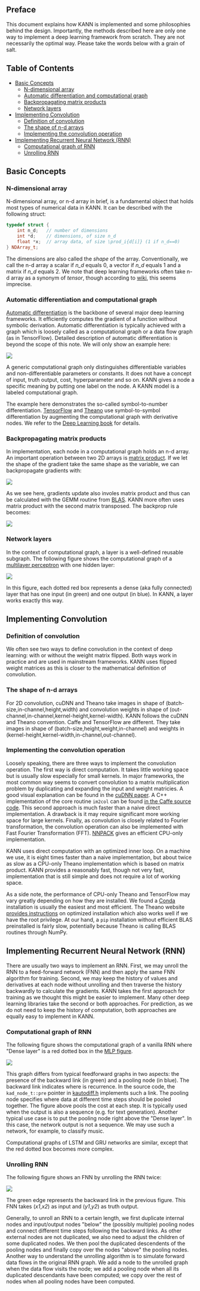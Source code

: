 ## Preface 

This document explains how KANN is implemented and some philosophies behind the
design. Importantly, the methods described here are only one way to implement
a deep learning framework from scratch. They are not necessarily the optimal
way. Please take the words below with a grain of salt.


## Table of Contents

* [Basic Concepts](#basic-concepts)
  - [N-dimensional array](#n-dimensional-array)
  - [Automatic differentiation and computational graph](#automatic-differentiation-and-computational-graph)
  - [Backpropagating matrix products](#backpropagating-matrix-products)
  - [Network layers](#network-layers)
* [Implementing Convolution](#implementing-convolution)
  - [Definition of convolution](#definition-of-convolution)
  - [The shape of n-d arrays](#the-shape-of-n-d-arrays)
  - [Implementing the convolution operation](#implementing-the-convolution-operation)
* [Implementing Recurrent Neural Network (RNN)](#implementing-recurrent-neural-network-rnn)
  - [Computational graph of RNN](#computational-graph-of-rnn)
  - [Unrolling RNN](#unrolling-rnn)


## Basic Concepts

### N-dimensional array

N-dimensional array, or n-d array in brief, is a fundamental object that holds
most types of numerical data in KANN. It can be described with the following
struct:
```cpp
typedef struct {
    int n_d;   // number of dimensions
    int *d;    // dimensions, of size n_d
    float *x;  // array data, of size \prod_i{d[i]} (1 if n_d==0)
} NDArray_t;
```
The dimensions are also called the *shape* of the array. Conventionally, we
call the n-d array a scalar if *n\_d* equals 0, a vector if *n\_d* equals 1 and
a matrix if *n\_d* equals 2. We note that deep learning frameworks often take
n-d array as a synonym of *tensor*, though according to [wiki][tensor-wiki],
this seems imprecise.

### Automatic differentiation and computational graph

[Automatic differentiation][ad] is the backbone of several major deep learning
frameworks. It efficiently computes the gradient of a function without symbolic
derivation. Automatic differentiation is typically achieved with a graph which
is loosely called as a computational graph or a data flow graph (as in
TensorFlow). Detailed description of automatic differentiation is beyond the
scope of this note. We will only show an example here:

![](images/autodiff.png)

A generic computational graph only distinguishes differentiable variables and
non-differentiable parameters or constants. It does not have a concept of
input, truth output, cost, hyperparameter and so on. KANN gives a node a
specific meaning by putting one label on the node. A KANN model is a labeled
computational graph.

The example here demonstrates the so-called symbol-to-number differentiation.
[TensorFlow][tf] and [Theano][theano] use symbol-to-symbol differentiation
by augmenting the computational graph with derivative nodes. We refer to the
[Deep Learning book][dlbook] for details.

### Backpropagating matrix products

In implementation, each node in a computational graph holds an n-d array. An
important operation between two 2D arrays is [matrix product][matmul]. If we
let the shape of the gradient take the same shape as the variable, we can
backpropagate gradients with:
<!--
{\bf C}={\bf A}\cdot{\bf B},
\hspace{1em}\frac{\partial F}{\partial {\bf A}}\gets\frac{\partial F}{\partial {\bf C}}\cdot {\bf B}^\intercal,
\hspace{1em}\frac{\partial F}{\partial {\bf B}}\gets{\bf A}^\intercal\cdot\frac{\partial F}{\partial {\bf C}}
-->
![](images/matmul1.png)

As we see here, gradients update also involes matrix product and thus can be
calculated with the GEMM routine from [BLAS][blas]. KANN more often uses matrix
product with the second matrix transposed. The backprop rule becomes:
<!--
{\bf Y}={\bf X}\cdot{\bf W}^\intercal,
\hspace{1em}\frac{\partial F}{\partial {\bf X}}\gets\frac{\partial F}{\partial {\bf Y}}\cdot {\bf W},
\hspace{1em}\frac{\partial F}{\partial {\bf W}}\gets\left(\frac{\partial F}{\partial {\bf Y}}\right)^\intercal\cdot{\bf X}
-->
![](images/matmul2.png)

### Network layers

In the context of computational graph, a layer is a well-defined reusable
subgraph. The following figure shows the computational graph of a [multilayer
perceptron][mlp] with one hidden layer:

![](images/mlp.png)

In this figure, each dotted red box represents a dense (aka fully connected)
layer that has one input (in green) and one output (in blue). In KANN, a layer
works exactly this way.



## Implementing Convolution

### Definition of convolution

We often see two ways to define convolution in the context of deep learning:
with or without the weight matrix flipped. Both ways work in practice and are
used in mainstream frameworks. KANN uses flipped weight matrices as this is
closer to the mathematical definition of convolution.

### The shape of n-d arrays

For 2D convolution, cuDNN and Theano take images in shape of
(batch-size,in-channel,height,width) and convolution weights in shape of
(out-channel,in-channel,kernel-height,kernel-width). KANN follows the cuDNN and
Theano convention. Caffe and TensorFlow are different. They take images in
shape of (batch-size,height,weight,in-channel) and weights in
(kernel-height,kernel-width,in-channel,out-channel).

### Implementing the convolution operation

Loosely speaking, there are three ways to implement the convolution operation.
The first way is direct computation. It takes little working space but is
usually slow especially for small kernels. In major frameworks, the most common
way seems to convert convolution to a matrix multiplication problem by
duplicating and expanding the input and weight matricies. A good visual
explanation can be found in the [cuDNN paper][cudnn]. A C++ implementation of
the core routine `im2col` can be found [in the Caffe source code][im2col].
This second approach is much faster than a naive direct implementation. A
drawback is it may require significant more working space for large kernels.
Finally, as convolution is closely related to Fourier transformation, the
convolution operation can also be implemented with Fast Fourier Transformation
(FFT). [NNPACK][nnpack] gives an efficient CPU-only implementation.

KANN uses direct computation with an optimized inner loop. On a machine we use,
it is eight times faster than a naive implementation, but about twice as slow
as a CPU-only Theano implementation which is based on matrix product. KANN
provides a reasonably fast, though not very fast, implementation that is still
simple and does not require a lot of working space.

As a side note, the performance of CPU-only Theano and TensorFlow may vary
greatly depending on how they are installed. We found a [Conda][conda]
installation is usually the easiest and most efficient. The Theano website
[provides instructions][theano-install] on optimized installation which also
works well if we have the root privilege. At our hand, a `pip` installation
without efficient BLAS preinstalled is fairly slow, potentially because Theano
is calling BLAS routines through NumPy.



## Implementing Recurrent Neural Network (RNN)

There are usually two ways to implement an RNN. First, we may unroll the RNN to
a feed-forward network (FNN) and then apply the same FNN algorithm for
training. Second, we may keep the history of values and derivatives at each
node without unrolling and then traverse the history backwardly to calculate
the gradients. KANN takes the first approach for training as we thought this
might be easier to implement. Many other deep learning libraries take the
second or both approaches. For prediction, as we do not need to keep the
history of computation, both approaches are equally easy to implement in KANN.

### Computational graph of RNN

The following figure shows the computational graph of a vanilla RNN where
"Dense layer" is a red dotted box in the [MLP figure](images/mlp.png).

![](images/rnn.png)

This graph differs from typical feedforward graphs in two aspects: the presence
of the backward link (in green) and a pooling node (in blue). The backward link
indicates where is recurrence. In the source code, the `kad_node_t::pre`
pointer in [kautodiff.h](../kautodiff.h) implements such a link. The pooling
node specifies where data at different time steps should be pooled together.
The figure above pools the cost at each step. It is typically used when the
output is also a sequence (e.g. for text generation). Another typical use case
is to put the pooling node right above the "Dense layer". In this case, the
network output is not a sequence. We may use such a network, for example, to
classify music.

Computational graphs of LSTM and GRU networks are similar, except that the red
dotted box becomes more complex.

### Unrolling RNN

The following figure shows an FNN by unrolling the RNN twice:

![](images/rnn-unroll.png)

The green edge represents the backward link in the previous figure. This FNN
takes (*x1*,*x2*) as input and (*y1*,*y2*) as truth output.

Generally, to unroll an RNN to a certain length, we first duplicate internal
nodes and input/output nodes "below" the (possibly multiple) pooling nodes and
connect different time steps following the backward links. As other external
nodes are not duplicated, we also need to adjust the children of some
duplicated nodes.  We then pool the duplicated descendents of the pooling nodes
and finally copy over the nodes "above" the pooling nodes. Another way to
understand the unrolling algorithm is to simulate forward data flows in the
original RNN graph.  We add a node to the unrolled graph when the data flow
visits the node; we add a pooling node when all its duplicated descendants have
been computed; we copy over the rest of nodes when all pooling nodes have been
computed.



[tensor-wiki]: https://en.wikipedia.org/wiki/Tensor
[tf]: https://www.tensorflow.org
[theano]: http://deeplearning.net/software/theano/
[ad]: https://en.wikipedia.org/wiki/Automatic_differentiation
[mlp]: https://en.wikipedia.org/wiki/Multilayer_perceptron
[rnnjs]: https://github.com/karpathy/recurrentjs
[matmul]: https://en.wikipedia.org/wiki/Matrix_multiplication
[blas]: https://en.wikipedia.org/wiki/Basic_Linear_Algebra_Subprograms
[dlbook]: http://www.deeplearningbook.org
[cudnn]: https://arxiv.org/abs/1410.0759
[im2col]: https://github.com/BVLC/caffe/blob/master/src/caffe/util/im2col.cpp
[nnpack]: https://github.com/Maratyszcza/NNPACK
[conda]: http://conda.pydata.org/docs/using/pkgs.html
[theano-install]: http://deeplearning.net/software/theano/install_ubuntu.html
